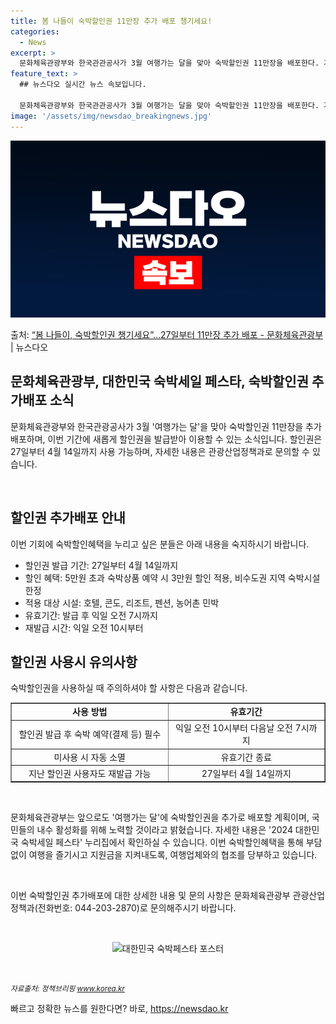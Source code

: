 ```yaml
---
title: 봄 나들이 숙박할인권 11만장 추가 배포 챙기세요!
categories:
  - News
excerpt: >
  문화체육관광부와 한국관관공사가 3월 여행가는 달을 맞아 숙박할인권 11만장을 배포한다. 지난 설 연휴에 숙박…
feature_text: >
  ## 뉴스다오 실시간 뉴스 속보입니다.

  문화체육관광부와 한국관관공사가 3월 여행가는 달을 맞아 숙박할인권 11만장을 배포한다. 지난 설 연휴에 숙박…
image: '/assets/img/newsdao_breakingnews.jpg'
---
```


![뉴스다오 속보](/assets/img/newsdao_breakingnews.jpg)

<p>출처: <a href="https://newsdao.kr/3194" rel="dofollow">“봄 나들이, 숙박할인권 챙기세요”…27일부터 11만장 추가 배포 - 문화체육관광부</a> | 뉴스다오</p>

<h2 data-ke-size="size26">문화체육관광부, 대한민국 숙박세일 페스타, 숙박할인권 추가배포 소식</h2>
문화체육관광부와 한국관광공사가 3월 '여행가는 달'을 맞아 숙박할인권 11만장을 추가 배포하며, 이번 기간에 새롭게 할인권을 발급받아 이용할 수 있는 소식입니다. 할인권은 27일부터 4월 14일까지 사용 가능하며, 자세한 내용은 관광산업정책과로 문의할 수 있습니다.

<p data-ke-size="size16">&nbsp;</p>

<h2 data-ke-size="size24">할인권 추가배포 안내</h2>
이번 기회에 숙박할인혜택을 누리고 싶은 분들은 아래 내용을 숙지하시기 바랍니다.

<ul>
  <li>할인권 발급 기간: 27일부터 4월 14일까지</li>
  <li>할인 혜택: 5만원 초과 숙박상품 예약 시 3만원 할인 적용, 비수도권 지역 숙박시설 한정</li>
  <li>적용 대상 시설: 호텔, 콘도, 리조트, 펜션, 농어촌 민박</li>
  <li>유효기간: 발급 후 익일 오전 7시까지</li>
  <li>재발급 시간: 익일 오전 10시부터</li>
</ul>

<h2 data-ke-size="size24">할인권 사용시 유의사항</h2>
숙박할인권을 사용하실 때 주의하셔야 할 사항은 다음과 같습니다.

<table style="width: 100%;" border="1">
<tbody>
<tr>
<td style="text-align: center; width: 50%; height: 17px;"><b>사용 방법</b></td>
<td style="text-align: center; width: 50%; height: 17px;"><b>유효기간</b></td>
</tr>
<tr>
<td style="text-align: center; height: 17px;">할인권 발급 후 숙박 예약(결제 등) 필수</td>
<td style="text-align: center; height: 17px;">익일 오전 10시부터 다음날 오전 7시까지</td>
</tr>
<tr>
<td style="text-align: center; height: 17px;">미사용 시 자동 소멸</td>
<td style="text-align: center; height: 17px;">유효기간 종료</td>
</tr>
<tr>
<td style="text-align: center; height: 17px;">지난 할인권 사용자도 재발급 가능</td>
<td style="text-align: center; height: 17px;">27일부터 4월 14일까지</td>
</tr>
</tbody>
</table>

<p data-ke-size="size16">&nbsp;</p>

문화체육관광부는 앞으로도 '여행가는 달'에 숙박할인권을 추가로 배포할 계획이며, 국민들의 내수 활성화를 위해 노력할 것이라고 밝혔습니다. 자세한 내용은 '2024 대한민국 숙박세일 페스타' 누리집에서 확인하실 수 있습니다. 이번 숙박할인혜택을 통해 부담 없이 여행을 즐기시고 지원금을 지켜내도록, 여행업체와의 협조를 당부하고 있습니다.

<p data-ke-size="size16">&nbsp;</p>

이번 숙박할인권 추가배포에 대한 상세한 내용 및 문의 사항은 문화체육관광부 관광산업정책과(전화번호: 044-203-2870)로 문의해주시기 바랍니다.

<p data-ke-size="size16">&nbsp;</p>

<div style="text-align: center;"><img src="https://newsdao.kr/3194" alt="대한민국 숙박페스타 포스터" width="400" height="600" /></div>

<p data-ke-size="size16">&nbsp;</p>

<small><i>자료출처: 정책브리핑 www.korea.kr</i></small> 

빠르고 정확한 뉴스를 원한다면? 바로, <a href="https://newsdao.kr" rel="dofollow">https://newsdao.kr</a>


